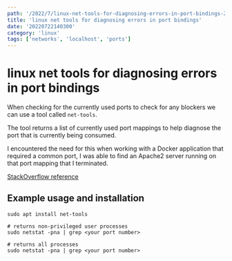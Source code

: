 ```yaml
---
path: '/2022/7/linux-net-tools-for-diagnosing-errors-in-port-bindings-20220722140300'
title: 'linux net tools for diagnosing errors in port bindings'
date: '20220722140300'
category: 'linux'
tags: ['networks', 'localhost', 'ports']
---
```


# linux net tools for diagnosing errors in port bindings
When checking for the currently used ports to check for any blockers we can use a
tool called `net-tools`.

The tool returns a list of currently used port mappings to help diagnose the port that
is currently being consumed.

I encountered the need for this when working with a Docker application that required
a common port, I was able to find an Apache2 server running on that port mapping
that I terminated.

[StackOverflow reference](https://stackoverflow.com/questions/37971961/docker-error-bind-address-already-in-use)

## Example usage and installation
```
sudo apt install net-tools

# returns non-privileged user processes
sudo netstat -pna | grep <your port number>

# returns all processes
sudo netstat -pna | grep <your port number>
```

